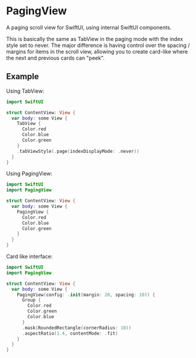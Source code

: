 # PagingView

A paging scroll view for SwiftUI, using internal SwiftUI components. 

This is basically the same as TabView in the paging mode with the index style set to never.
The major difference is having control over the spacing / margins for items in the scroll view,
allowing you to create card-like where the next and previous cards can "peek".

## Example

Using TabView:
```swift
import SwiftUI

struct ContentView: View {
  var body: some View {
    TabView {
      Color.red
      Color.blue
      Color.green
    }
    .tabViewStyle(.page(indexDisplayMode: .never))
  }
}
```

Using PagingView:
```swift
import SwiftUI
import PagingView

struct ContentView: View {
  var body: some View {
    PagingView {
      Color.red
      Color.blue
      Color.green
    }
  }
}
```

Card like interface:
```swift
import SwiftUI
import PagingView

struct ContentView: View {
  var body: some View {
    PagingView(config: .init(margin: 20, spacing: 10)) {
      Group {
        Color.red
        Color.green
        Color.blue
      }
      .mask(RoundedRectangle(cornerRadius: 10))
      .aspectRatio(1.4, contentMode: .fit)
    }
  }
}
```
